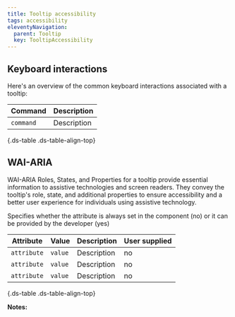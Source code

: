 ```yaml
---
title: Tooltip accessibility
tags: accessibility
eleventyNavigation:
  parent: Tooltip
  key: TooltipAccessibility
---
```

<section>
  
## Keyboard interactions

Here's an overview of the common keyboard interactions associated with a tooltip:

<div class="ds-table-wrapper">

|Command|Description|
|-|-|
|`command`|Description|

{.ds-table .ds-table-align-top}

</div>

</section>

<section>


## WAI-ARIA
WAI-ARIA Roles, States, and Properties for a tooltip provide essential information to assistive technologies and screen readers. They convey the tooltip's role, state, and additional properties to ensure accessibility and a better user experience for individuals using assistive technology.

<sl-tooltip id="tooltip1">Specifies whether the attribute is always set in the component (no) or it can be provided by the developer (yes)</sl-tooltip>

<div class="ds-table-wrapper">
  
|Attribute | Value | Description | User supplied <sl-icon name="info" aria-describedby="tooltip1" size="md"></sl-icon> |
|-|-|-|-|
|`attribute`|`value`|Description|no|
|`attribute`|`value`|Description|no|
|`attribute`|`value`|Description|no|

{.ds-table .ds-table-align-top}

</div>

**Notes:**



</section>
